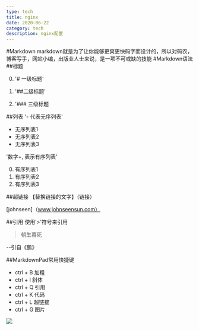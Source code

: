 ```yaml
---
type: tech
title: nginx
date: 2020-06-22
category: tech
description: nginx配置
---
```











#Markdown
markdown就是为了让你能够更爽更快码字而设计的，所以对码农，博客写手，网站小编，出版业人士来说，是一项不可或缺的技能
#Markdown语法
##标题
 
0. '# 一级标题' 

1. '##二级标题'

2. '### 三级标题


##列表
'- 代表无序列表'

- 无序列表1
- 无序列表2
- 无序列表3


'数字+, 表示有序列表'

0. 有序列表1
1. 有序列表2
2. 有序列表3



##超链接
【替换链接的文字】（链接）

[johnseen]（www.johnseensun.com）


##引用
使用'>'符号来引用

>朝生暮死
>
--引自《鹏》


##MarkdownPad常用快捷键

- ctrl + B 加粗
- ctrl + I 斜体
- ctrl + Q 引用
- ctrl + K 代码
- ctrl + L 超链接
- ctrl + G 图片

![](https://ws1.sinaimg.cn/large/005WXpR7ly1fj8xowkpnlj30qo0ds0uj.jpg)

